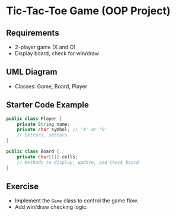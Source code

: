 # Tic-Tac-Toe Game (OOP Project)

## Requirements
- 2-player game (X and O)
- Display board, check for win/draw

## UML Diagram
- Classes: Game, Board, Player

## Starter Code Example
```java
public class Player {
    private String name;
    private char symbol; // 'X' or 'O'
    // Getters, setters
}

public class Board {
    private char[][] cells;
    // Methods to display, update, and check board
}
```

## Exercise
- Implement the `Game` class to control the game flow.
- Add win/draw checking logic.
